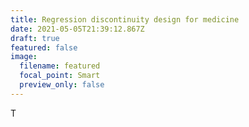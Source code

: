 ```yaml
---
title: Regression discontinuity design for medicine
date: 2021-05-05T21:39:12.867Z
draft: true
featured: false
image:
  filename: featured
  focal_point: Smart
  preview_only: false
---
```

T